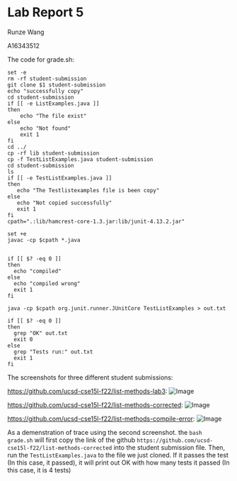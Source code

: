 # Lab Report 5
Runze Wang

A16343512

The code for grade.sh:
```
set -e
rm -rf student-submission
git clone $1 student-submission
echo "successfully copy"
cd student-submission
if [[ -e ListExamples.java ]]
then
    echo "The file exist"
else
    echo "Not found"
    exit 1
fi
cd ../
cp -rf lib student-submission
cp -f TestListExamples.java student-submission
cd student-submission
ls 
if [[ -e TestListExamples.java ]]
then
   echo "The Testlistexamples file is been copy"
else
   echo "Not copied successfully"
   exit 1
fi
cpath=".:lib/hamcrest-core-1.3.jar:lib/junit-4.13.2.jar"

set +e
javac -cp $cpath *.java


if [[ $? -eq 0 ]]
then
  echo "compiled"
else
  echo "compiled wrong"
  exit 1
fi

java -cp $cpath org.junit.runner.JUnitCore TestListExamples > out.txt

if [[ $? -eq 0 ]]
then
  grep "OK" out.txt
  exit 0
else
  grep "Tests run:" out.txt
  exit 1
fi
```

The screenshots for three different student submissions:

https://github.com/ucsd-cse15l-f22/list-methods-lab3:
![Image](https://i.imgur.com/IxNYQvS.png)


https://github.com/ucsd-cse15l-f22/list-methods-corrected:
![Image](https://i.imgur.com/MAYk6VI.png)

https://github.com/ucsd-cse15l-f22/list-methods-compile-error:
![Image](https://i.imgur.com/HdNVAtg.png)

As a demenstration of trace using the second screenshot. the `bash grade.sh` will first copy the link of the github `https://github.com/ucsd-cse15l-f22/list-methods-corrected` into the student submission file. Then, run the `TestListExamples.java` to the file we just cloned. If it passes the test (In this case, it passed), it will print out OK with how many tests it passed (In this case, it is 4 tests)

